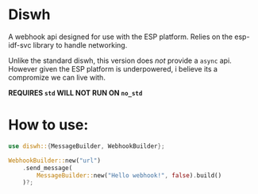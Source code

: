 # Diswh

A webhook api designed for use with the ESP platform. Relies on the esp-idf-svc library to handle networking.

Unlike the standard diswh, this version does *not* provide a `async` api. However given the ESP platform is underpowered, i believe its a compromize we can live with.

**REQUIRES `std` WILL NOT RUN ON `no_std`**

# How to use:

```rs
use diswh::{MessageBuilder, WebhookBuilder};

WebhookBuilder::new("url")
    .send_message(
        MessageBuilder::new("Hello webhook!", false).build()
    )?;
```